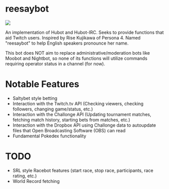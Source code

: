 reesaybot
=========
![](http://sega-addicts.com/wp-content/uploads/2014/04/20140416-195909_2105128-rise_kujikawa.jpg)

An implementation of Hubot and Hubot-IRC. Seeks to provide functions that aid Twitch users. Inspired by Rise Kujikawa of Persona 4. Named "reesaybot" to help English speakers pronounce her name.

This bot does NOT aim to replace administrative/moderation bots like Moobot and Nightbot, so none of its functions will utilize commands requiring operator status in a channel (for now). 

Notable Features
=========
* Saltybet style betting
* Interaction with the Twitch.tv API (Checking viewers, checking followers, changing game/status, etc.)
* Interaction with the Challonge API (Updating tournament matches, fetching match history, starting bets from matches, etc.)
* Interaction with the Dropbox API using Challonge data to autoupdate files that Open Broadcasting Software (OBS) can read
* Fundamental Pokedex functionality

TODO
=========
* SRL style Racebot features (start race, stop race, participants, race rating, etc.)
* World Record fetching
